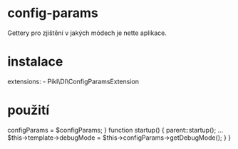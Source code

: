 # config-params
Gettery pro zjištění v jakých módech je nette aplikace.

# instalace
extensions:
    - Pikl\DI\ConfigParamsExtension
    
# použití
<?php
...
use Pikl\ConfigParams;
...
class BasePresenter extends Nette\Application\UI\Presenter {

	/** @var Pikl\ConfigParams\ConfigParams */
	public $configParams;
	
	public function __construct(ConfigParams $configParams) {
		...
		$this->configParams = $configParams;
	}

	function startup() {
		parent::startup();

    ...
		$this->template->debugMode = $this->configParams->getDebugMode();
	}

}
    
    
